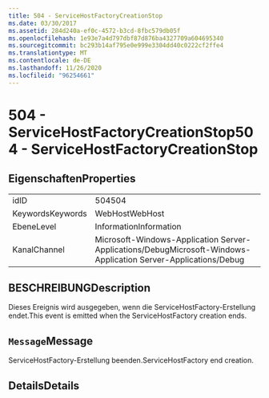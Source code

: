 ```yaml
---
title: 504 - ServiceHostFactoryCreationStop
ms.date: 03/30/2017
ms.assetid: 284d240a-ef0c-4572-b3cd-8fbc579db05f
ms.openlocfilehash: 1e93e7a4d797dbf87d876ba4327709a604695340
ms.sourcegitcommit: bc293b14af795e0e999e3304dd40c0222cf2ffe4
ms.translationtype: MT
ms.contentlocale: de-DE
ms.lasthandoff: 11/26/2020
ms.locfileid: "96254661"
---
```

# <a name="504---servicehostfactorycreationstop"></a><span data-ttu-id="80c4f-102">504 - ServiceHostFactoryCreationStop</span><span class="sxs-lookup"><span data-stu-id="80c4f-102">504 - ServiceHostFactoryCreationStop</span></span>

## <a name="properties"></a><span data-ttu-id="80c4f-103">Eigenschaften</span><span class="sxs-lookup"><span data-stu-id="80c4f-103">Properties</span></span>  
  
|||  
|-|-|  
|<span data-ttu-id="80c4f-104">id</span><span class="sxs-lookup"><span data-stu-id="80c4f-104">ID</span></span>|<span data-ttu-id="80c4f-105">504</span><span class="sxs-lookup"><span data-stu-id="80c4f-105">504</span></span>|  
|<span data-ttu-id="80c4f-106">Keywords</span><span class="sxs-lookup"><span data-stu-id="80c4f-106">Keywords</span></span>|<span data-ttu-id="80c4f-107">WebHost</span><span class="sxs-lookup"><span data-stu-id="80c4f-107">WebHost</span></span>|  
|<span data-ttu-id="80c4f-108">Ebene</span><span class="sxs-lookup"><span data-stu-id="80c4f-108">Level</span></span>|<span data-ttu-id="80c4f-109">Information</span><span class="sxs-lookup"><span data-stu-id="80c4f-109">Information</span></span>|  
|<span data-ttu-id="80c4f-110">Kanal</span><span class="sxs-lookup"><span data-stu-id="80c4f-110">Channel</span></span>|<span data-ttu-id="80c4f-111">Microsoft-Windows-Application Server-Applications/Debug</span><span class="sxs-lookup"><span data-stu-id="80c4f-111">Microsoft-Windows-Application Server-Applications/Debug</span></span>|  
  
## <a name="description"></a><span data-ttu-id="80c4f-112">BESCHREIBUNG</span><span class="sxs-lookup"><span data-stu-id="80c4f-112">Description</span></span>  

 <span data-ttu-id="80c4f-113">Dieses Ereignis wird ausgegeben, wenn die ServiceHostFactory-Erstellung endet.</span><span class="sxs-lookup"><span data-stu-id="80c4f-113">This event is emitted when the ServiceHostFactory creation ends.</span></span>  
  
## <a name="message"></a><span data-ttu-id="80c4f-114">`Message`</span><span class="sxs-lookup"><span data-stu-id="80c4f-114">Message</span></span>  

 <span data-ttu-id="80c4f-115">ServiceHostFactory-Erstellung beenden.</span><span class="sxs-lookup"><span data-stu-id="80c4f-115">ServiceHostFactory end creation.</span></span>  
  
## <a name="details"></a><span data-ttu-id="80c4f-116">Details</span><span class="sxs-lookup"><span data-stu-id="80c4f-116">Details</span></span>
